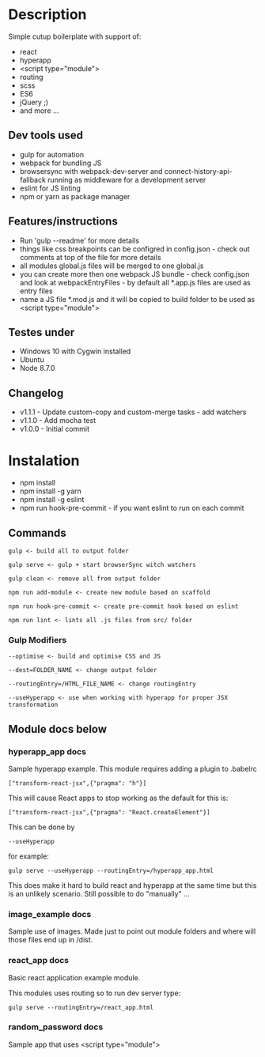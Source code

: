 # Description
Simple cutup boilerplate with support of:
* react
* hyperapp
* &lt;script type="module"&gt;
* routing
* scss
* ES6
* jQuery ;)
* and more ...

## Dev tools used
* gulp for automation 
* webpack for bundling JS 
* browsersync with webpack-dev-server and connect-history-api-fallback running as middleware for a development server
* eslint for JS linting
* npm or yarn as package manager

## Features/instructions
* Run 'gulp --readme' for more details
* things like css breakpoints can be configred in config.json - check out comments at top of the file for more details
* all modules global.js files will be merged to one global.js
* you can create more then one webpack JS bundle - check config.json and look at webpackEntryFiles - by default all *.app.js files are used as entry files
* name a JS file *.mod.js and it will be copied to build folder to be used as &lt;script type="module"&gt;
  
## Testes under
* Windows 10 with Cygwin installed
* Ubuntu 
* Node 8.7.0

## Changelog
* v1.1.1 - Update custom-copy and custom-merge tasks - add watchers
* v1.1.0 - Add mocha test
* v1.0.0 - Initial commit

# Instalation
* npm install
* npm install -g yarn
* npm install -g eslint
* npm run hook-pre-commit - if you want eslint to run on each commit

## Commands
```
gulp <- build all to output folder
```
```
gulp serve <- gulp + start browserSync witch watchers
```
```
gulp clean <- remove all from output folder
```
```
npm run add-module <- create new module based on scaffold
```
```
npm run hook-pre-commit <- create pre-commit hook based on eslint
```
```
npm run lint <- lints all .js files from src/ folder
```

### Gulp Modifiers
```
--optimise <- build and optimise CSS and JS
```
```
--dest=FOLDER_NAME <- change output folder
```
```
--routingEntry=/HTML_FILE_NAME <- change routingEntry
```
```
--useHyperapp <- use when working with hyperapp for proper JSX transformation
```

## Module docs below

### hyperapp_app docs
Sample hyperapp example.
This module requires adding a plugin to .babelrc
```
["transform-react-jsx",{"pragma": "h"}]
```
This will cause React apps to stop working as the default for this is:
```
["transform-react-jsx",{"pragma": "React.createElement"}]
```
This can be done by 
```
--useHyperapp
```
for example:
```
gulp serve --useHyperapp --routingEntry=/hyperapp_app.html
```
This does make it hard to build react and hyperapp at the same time but this is an unlikely scenario. Still possible to do "manually" ...

### image_example docs

Sample use of images. Made just to point out module folders and where will those files end up in /dist.
### react_app docs
Basic react application example module.

This modules uses routing so to run dev server type:
```
gulp serve --routingEntry=/react_app.html
```
### random_password docs
Sample app that uses &lt;script type="module"&gt;
